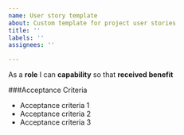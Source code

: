 ```yaml
---
name: User story template
about: Custom template for project user stories
title: ''
labels: ''
assignees: ''

---
```


As a **role** I can **capability** so that **received benefit**


###Acceptance Criteria

- Acceptance criteria 1
- Acceptance criteria 2
- Acceptance criteria 3
